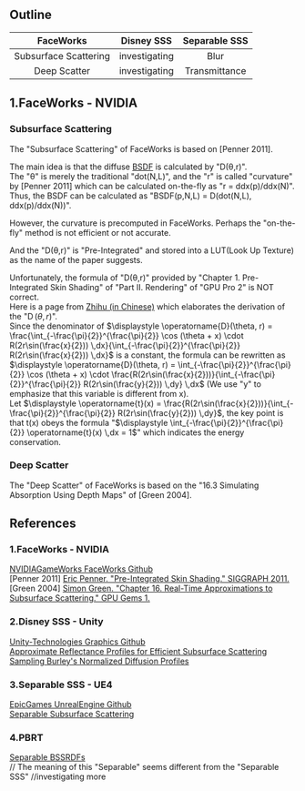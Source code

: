 ## Outline
FaceWorks | Disney SSS  | Separable SSS  
:-: | :-: | :-:  
Subsurface Scattering | investigating |  Blur
Deep Scatter | investigating |  Transmittance

## 1\.FaceWorks - NVIDIA

### Subsurface Scattering
The "Subsurface Scattering" of FaceWorks is based on \[Penner 2011\].  

The main idea is that the diffuse [BSDF](https://www.pbr-book.org/3ed-2018/Color_and_Radiometry/Surface_Reflection) is calculated by "D(θ,r)".  
The "θ" is merely the traditional "dot(N,L)", and the "r" is called "curvature" by \[Penner 2011\] which can be calculated on-the-fly as "r = ddx(p)/ddx(N)".  
Thus, the BSDF can be calculated as "BSDF(p,N,L) = D(dot(N,L), ddx(p)/ddx(N))".

However, the curvature is precomputed in FaceWorks. Perhaps the "on-the-fly" method is not efficient or not accurate.

And the "D(θ,r)" is "Pre-Integrated" and stored into a LUT(Look Up Texture) as the name of the paper suggests.

Unfortunately, the formula of "D(θ,r)" provided by "Chapter 1. Pre-Integrated Skin Shading" of "Part II. Rendering" of "GPU Pro 2" is NOT correct.  
Here is a page from [Zhihu (in Chinese)](https://zhuanlan.zhihu.com/p/56052015) which elaborates the derivation of the "$\displaystyle \operatorname{D}(\theta, r)$".  
Since the denominator of $\displaystyle \operatorname{D}(\theta, r) = \frac{\int_{-\frac{\pi}{2}}^{\frac{\pi}{2}} \cos (\theta + x) \cdot R(2r\sin(\frac{x}{2})) \,dx}{\int_{-\frac{\pi}{2}}^{\frac{\pi}{2}} R(2r\sin(\frac{x}{2})) \,dx}$ is a constant, the formula can be rewritten as $\displaystyle \operatorname{D}(\theta, r) = \int_{-\frac{\pi}{2}}^{\frac{\pi}{2}} \cos (\theta + x) \cdot \frac{R(2r\sin(\frac{x}{2}))}{\int_{-\frac{\pi}{2}}^{\frac{\pi}{2}} R(2r\sin(\frac{y}{2})) \,dy} \,dx$ (We use "y" to emphasize that this variable is different from x).  
Let $\displaystyle \operatorname{t}(x) = \frac{R(2r\sin(\frac{x}{2}))}{\int_{-\frac{\pi}{2}}^{\frac{\pi}{2}} R(2r\sin(\frac{y}{2})) \,dy}$, the key point is that t(x) obeys the formula "$\displaystyle \int_{-\frac{\pi}{2}}^{\frac{\pi}{2}} \operatorname{t}(x) \,dx = 1$" which indicates the energy conservation.


### Deep Scatter
The "Deep Scatter" of FaceWorks is based on the "16.3 Simulating Absorption Using Depth Maps" of \[Green 2004\].

## References
### 1\.FaceWorks - NVIDIA  
[NVIDIAGameWorks FaceWorks Github](https://github.com/NVIDIAGameWorks/FaceWorks/blob/master/doc/slides/FaceWorks-Overview-GTC14.pdf)  
\[Penner 2011\] [Eric Penner. "Pre-Integrated Skin Shading." SIGGRAPH 2011.](http://advances.realtimerendering.com/s2011/)  
\[Green 2004\] [Simon Green. "Chapter 16. Real-Time Approximations to Subsurface Scattering." GPU Gems 1.](https://developer.nvidia.com/gpugems/gpugems/part-iii-materials/chapter-16-real-time-approximations-subsurface-scattering)

### 2\.Disney SSS - Unity  
[Unity-Technologies Graphics Github ](https://github.com/Unity-Technologies/Graphics/blob/master/com.unity.render-pipelines.high-definition/Runtime/Material/SubsurfaceScattering/SubsurfaceScattering.hlsl)  
[Approximate Reflectance Profiles for Efficient Subsurface Scattering](https://graphics.pixar.com/library/)  
[Sampling Burley's Normalized Diffusion Profiles](https://zero-radiance.github.io/post/sampling-diffusion/)  

### 3\.Separable SSS - UE4  
[EpicGames UnrealEngine Github](https://github.com/EpicGames/UnrealEngine/blob/release/Engine/Shaders/Private/SeparableSSS.ush)  
[Separable Subsurface Scattering](http://www.iryoku.com/separable-sss/)  

### 4\.PBRT  
[Separable BSSRDFs](https://www.pbr-book.org/3ed-2018/Volume_Scattering/The_BSSRDF#SeparableBSSRDFs)  
// The meaning of this "Separable" seems different from the "Separable SSS"  //investigating more